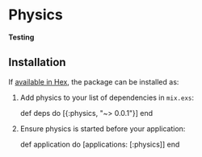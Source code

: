 # Physics

**Testing**

## Installation

If [available in Hex](https://hex.pm/docs/publish), the package can be installed as:

  1. Add physics to your list of dependencies in `mix.exs`:

        def deps do
          [{:physics, "~> 0.0.1"}]
        end

  2. Ensure physics is started before your application:

        def application do
          [applications: [:physics]]
        end

